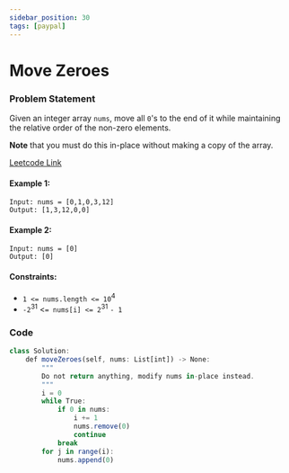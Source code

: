 ```yaml
---
sidebar_position: 30
tags: [paypal]
---
```


# Move Zeroes

### Problem Statement

Given an integer array `nums`, move all `0`'s to the end of it while maintaining the relative order of the non-zero elements.

**Note** that you must do this in-place without making a copy of the array.

[Leetcode Link](https://leetcode.com/problems/move-zeroes/)

#### Example 1:

```
Input: nums = [0,1,0,3,12]
Output: [1,3,12,0,0]
```

#### Example 2:

```
Input: nums = [0]
Output: [0]
```

#### Constraints:

- `1 <= nums.length <= 10`<sup>4</sup>
- `-2`<sup>31</sup> <`= nums[i] <= 2`<sup>31</sup> `- 1`

### Code

```jsx title="Python"
class Solution:
    def moveZeroes(self, nums: List[int]) -> None:
        """
        Do not return anything, modify nums in-place instead.
        """
        i = 0
        while True:
            if 0 in nums:
                i += 1
                nums.remove(0)
                continue
            break
        for j in range(i):
            nums.append(0)

```

